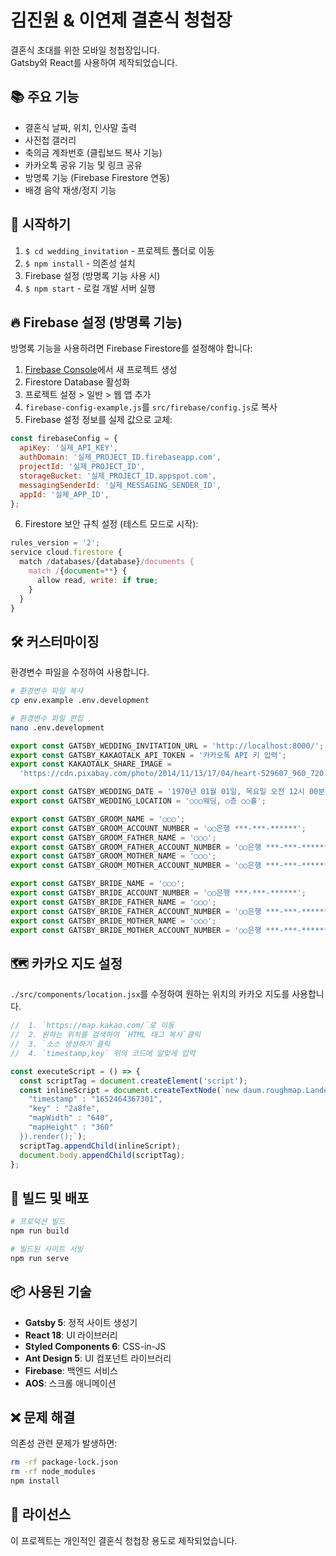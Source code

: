 # 김진원 & 이연제 결혼식 청첩장

결혼식 초대를 위한 모바일 청첩장입니다.  
Gatsby와 React를 사용하여 제작되었습니다.

## 📚 주요 기능

- 결혼식 날짜, 위치, 인사말 출력
- 사진첩 갤러리
- 축의금 계좌번호 (클립보드 복사 기능)
- 카카오톡 공유 기능 및 링크 공유
- 방명록 기능 (Firebase Firestore 연동)
- 배경 음악 재생/정지 기능

## 🚀 시작하기

1. `$ cd wedding_invitation` - 프로젝트 폴더로 이동
2. `$ npm install` - 의존성 설치
3. Firebase 설정 (방명록 기능 사용 시)
4. `$ npm start` - 로컬 개발 서버 실행

## 🔥 Firebase 설정 (방명록 기능)

방명록 기능을 사용하려면 Firebase Firestore를 설정해야 합니다:

1. [Firebase Console](https://console.firebase.google.com/)에서 새 프로젝트 생성
2. Firestore Database 활성화
3. 프로젝트 설정 > 일반 > 웹 앱 추가
4. `firebase-config-example.js`를 `src/firebase/config.js`로 복사
5. Firebase 설정 정보를 실제 값으로 교체:

```javascript
const firebaseConfig = {
  apiKey: '실제_API_KEY',
  authDomain: '실제_PROJECT_ID.firebaseapp.com',
  projectId: '실제_PROJECT_ID',
  storageBucket: '실제_PROJECT_ID.appspot.com',
  messagingSenderId: '실제_MESSAGING_SENDER_ID',
  appId: '실제_APP_ID',
};
```

6. Firestore 보안 규칙 설정 (테스트 모드로 시작):

```javascript
rules_version = '2';
service cloud.firestore {
  match /databases/{database}/documents {
    match /{document=**} {
      allow read, write: if true;
    }
  }
}
```

## 🛠 커스터마이징

환경변수 파일을 수정하여 사용합니다.

```bash
# 환경변수 파일 복사
cp env.example .env.development

# 환경변수 파일 편집
nano .env.development
```

```javascript
export const GATSBY_WEDDING_INVITATION_URL = 'http://localhost:8000/';
export const GATSBY_KAKAOTALK_API_TOKEN = '카카오톡 API 키 입력';
export const KAKAOTALK_SHARE_IMAGE =
  'https://cdn.pixabay.com/photo/2014/11/13/17/04/heart-529607_960_720.jpg';

export const GATSBY_WEDDING_DATE = '1970년 01월 01일, 목요일 오전 12시 00분';
export const GATSBY_WEDDING_LOCATION = '○○○웨딩, ○층 ○○홀';

export const GATSBY_GROOM_NAME = '○○○';
export const GATSBY_GROOM_ACCOUNT_NUMBER = '○○은행 ***-***-******';
export const GATSBY_GROOM_FATHER_NAME = '○○○';
export const GATSBY_GROOM_FATHER_ACCOUNT_NUMBER = '○○은행 ***-***-******';
export const GATSBY_GROOM_MOTHER_NAME = '○○○';
export const GATSBY_GROOM_MOTHER_ACCOUNT_NUMBER = '○○은행 ***-***-******';

export const GATSBY_BRIDE_NAME = '○○○';
export const GATSBY_BRIDE_ACCOUNT_NUMBER = '○○은행 ***-***-******';
export const GATSBY_BRIDE_FATHER_NAME = '○○○';
export const GATSBY_BRIDE_FATHER_ACCOUNT_NUMBER = '○○은행 ***-***-******';
export const GATSBY_BRIDE_MOTHER_NAME = '○○○';
export const GATSBY_BRIDE_MOTHER_ACCOUNT_NUMBER = '○○은행 ***-***-******';
```

## 🗺️ 카카오 지도 설정

`./src/components/location.jsx`를 수정하여 원하는 위치의 카카오 지도를 사용합니다.

```javascript
//  1. `https://map.kakao.com/`로 이동
//  2. 원하는 위치를 검색하여 `HTML 태그 복사`클릭
//  3. `소스 생성하기`클릭
//  4. `timestamp,key` 위의 코드에 알맞게 입력

const executeScript = () => {
  const scriptTag = document.createElement('script');
  const inlineScript = document.createTextNode(`new daum.roughmap.Lander({
    "timestamp" : "1652464367301",
    "key" : "2a8fe",
    "mapWidth" : "640",
    "mapHeight" : "360"
  }).render();`);
  scriptTag.appendChild(inlineScript);
  document.body.appendChild(scriptTag);
};
```

## 🔧 빌드 및 배포

```bash
# 프로덕션 빌드
npm run build

# 빌드된 사이트 서빙
npm run serve
```

## 📦 사용된 기술

- **Gatsby 5**: 정적 사이트 생성기
- **React 18**: UI 라이브러리
- **Styled Components 6**: CSS-in-JS
- **Ant Design 5**: UI 컴포넌트 라이브러리
- **Firebase**: 백엔드 서비스
- **AOS**: 스크롤 애니메이션

## ❌ 문제 해결

의존성 관련 문제가 발생하면:

```bash
rm -rf package-lock.json
rm -rf node_modules
npm install
```

## 📄 라이선스

이 프로젝트는 개인적인 결혼식 청첩장 용도로 제작되었습니다.
